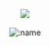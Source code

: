 <p align="center">
  <a href="https://discord.com/users/442626774841556992"> <img align="center" src="https://lanyard.kyrie25.me/api/442626774841556992?waveColor=222&waveSpotifyColor=212121&gradient=fff&borderRadius=25px&bg=000"/></a>
  <br>
  <br>
  <img src="https://komarev.com/ghpvc/?username=vawnair&color=gray&style=plastic" alt=":name" />
</p>
